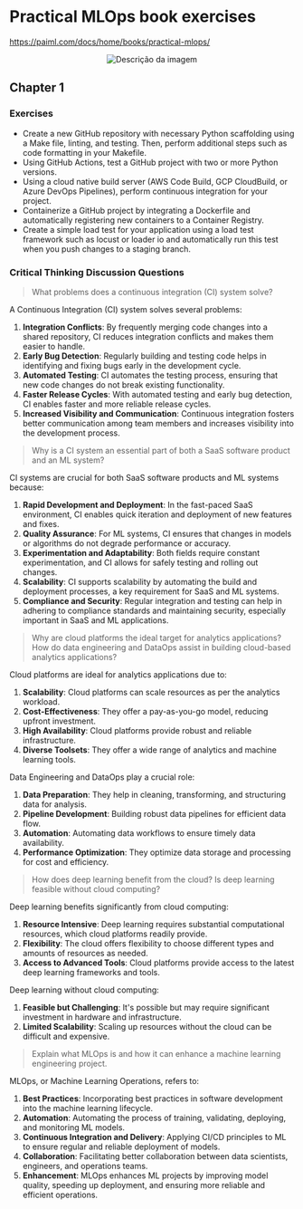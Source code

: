 # Practical MLOps book exercises
https://paiml.com/docs/home/books/practical-mlops/

<p align="center">
  <img src="https://learning.oreilly.com/library/cover/9781098103002/250w/" alt="Descrição da imagem">
</p>

## Chapter 1

### Exercises

* Create a new GitHub repository with necessary Python scaffolding using a Make file, linting, and testing. Then, perform additional steps such as code formatting in your Makefile.
* Using GitHub Actions, test a GitHub project with two or more Python versions.
* Using a cloud native build server (AWS Code Build, GCP CloudBuild, or Azure DevOps Pipelines), perform continuous integration for your project.
* Containerize a GitHub project by integrating a Dockerfile and automatically registering new containers to a Container Registry.
* Create a simple load test for your application using a load test framework such as locust or loader io and automatically run this test when you push changes to a staging branch.

### Critical Thinking Discussion Questions

> What problems does a continuous integration (CI) system solve?

A Continuous Integration (CI) system solves several problems:

1. **Integration Conflicts**: By frequently merging code changes into a shared repository, CI reduces integration conflicts and makes them easier to handle.
2. **Early Bug Detection**: Regularly building and testing code helps in identifying and fixing bugs early in the development cycle.
3. **Automated Testing**: CI automates the testing process, ensuring that new code changes do not break existing functionality.
4. **Faster Release Cycles**: With automated testing and early bug detection, CI enables faster and more reliable release cycles.
5. **Increased Visibility and Communication**: Continuous integration fosters better communication among team members and increases visibility into the development process.

> Why is a CI system an essential part of both a SaaS software product and an ML system?

CI systems are crucial for both SaaS software products and ML systems because:

1. **Rapid Development and Deployment**: In the fast-paced SaaS environment, CI enables quick iteration and deployment of new features and fixes.
2. **Quality Assurance**: For ML systems, CI ensures that changes in models or algorithms do not degrade performance or accuracy.
3. **Experimentation and Adaptability**: Both fields require constant experimentation, and CI allows for safely testing and rolling out changes.
4. **Scalability**: CI supports scalability by automating the build and deployment processes, a key requirement for SaaS and ML systems.
5. **Compliance and Security**: Regular integration and testing can help in adhering to compliance standards and maintaining security, especially important in SaaS and ML applications.

> Why are cloud platforms the ideal target for analytics applications? How do data engineering and DataOps assist in building cloud-based analytics applications?

Cloud platforms are ideal for analytics applications due to:

1. **Scalability**: Cloud platforms can scale resources as per the analytics workload.
2. **Cost-Effectiveness**: They offer a pay-as-you-go model, reducing upfront investment.
3. **High Availability**: Cloud platforms provide robust and reliable infrastructure.
4. **Diverse Toolsets**: They offer a wide range of analytics and machine learning tools.

Data Engineering and DataOps play a crucial role:

1. **Data Preparation**: They help in cleaning, transforming, and structuring data for analysis.
2. **Pipeline Development**: Building robust data pipelines for efficient data flow.
3. **Automation**: Automating data workflows to ensure timely data availability.
4. **Performance Optimization**: They optimize data storage and processing for cost and efficiency.

> How does deep learning benefit from the cloud? Is deep learning feasible without cloud computing?

Deep learning benefits significantly from cloud computing:

1. **Resource Intensive**: Deep learning requires substantial computational resources, which cloud platforms readily provide.
2. **Flexibility**: The cloud offers flexibility to choose different types and amounts of resources as needed.
3. **Access to Advanced Tools**: Cloud platforms provide access to the latest deep learning frameworks and tools.

Deep learning without cloud computing:

1. **Feasible but Challenging**: It's possible but may require significant investment in hardware and infrastructure.
2. **Limited Scalability**: Scaling up resources without the cloud can be difficult and expensive.

> Explain what MLOps is and how it can enhance a machine learning engineering project.

MLOps, or Machine Learning Operations, refers to:
1. **Best Practices**: Incorporating best practices in software development into the machine learning lifecycle.
2. **Automation**: Automating the process of training, validating, deploying, and monitoring ML models.
3. **Continuous Integration and Delivery**: Applying CI/CD principles to ML to ensure regular and reliable deployment of models.
4. **Collaboration**: Facilitating better collaboration between data scientists, engineers, and operations teams.
5. **Enhancement**: MLOps enhances ML projects by improving model quality, speeding up deployment, and ensuring more reliable and efficient operations.